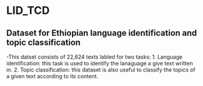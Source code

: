 # LID_TCD
## Dataset for Ethiopian language identification and topic classification
-This datset consists of 22,624 texts labled for two tasks: 
    1. Language identification: this task is used to identify the lanaguage a give text written in.
    2. Topic classification: this dataset is also useful to classify the topics of a given text according to its content.
   


